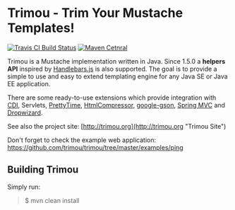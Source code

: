 Trimou - Trim Your Mustache Templates!
======

[![Travis CI Build Status](https://travis-ci.org/trimou/trimou.png)](https://travis-ci.org/trimou/trimou)
[![Maven Cetnral](http://img.shields.io/maven-central/v/org.trimou/trimou-core.svg)](http://search.maven.org/#search|ga|1|trimou-core)


Trimou is a Mustache implementation written in Java. Since 1.5.0 a **helpers API** inspired by [Handlebars.js](http://handlebarsjs.com/) is also supported. The goal is to provide a simple to use and easy to extend templating engine for any Java SE or Java EE application. 

There are some ready-to-use extensions which provide integration with [CDI](http://www.cdi-spec.org/), Servlets, [PrettyTime](http://ocpsoft.org/prettytime/),  [HtmlCompressor](http://code.google.com/p/htmlcompressor/), [google-gson](http://code.google.com/p/google-gson/), [Spring MVC](http://docs.spring.io/spring/docs/current/spring-framework-reference/html/mvc.html) and [Dropwizard](https://dropwizard.github.io/dropwizard/).

See also the project site: [http://trimou.org](http://trimou.org "Trimou Site")

Don't forget to check the example web application: https://github.com/trimou/trimou/tree/master/examples/ping

Building Trimou
-------------

Simply run:

> $ mvn clean install
